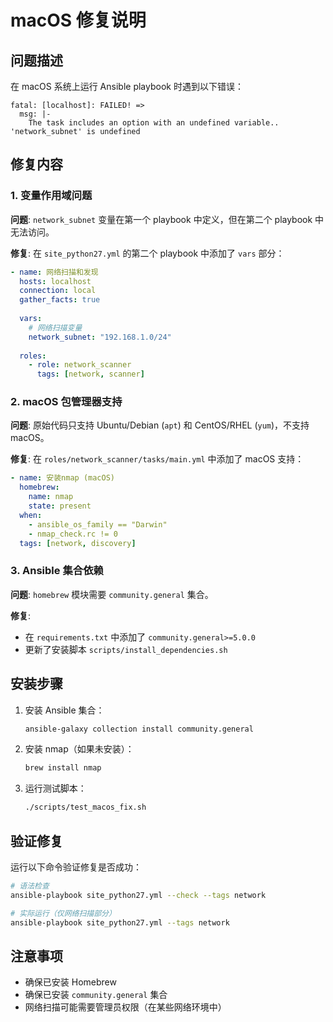# macOS 修复说明

## 问题描述

在 macOS 系统上运行 Ansible playbook 时遇到以下错误：

```
fatal: [localhost]: FAILED! => 
  msg: |-
    The task includes an option with an undefined variable.. 'network_subnet' is undefined
```

## 修复内容

### 1. 变量作用域问题

**问题**: `network_subnet` 变量在第一个 playbook 中定义，但在第二个 playbook 中无法访问。

**修复**: 在 `site_python27.yml` 的第二个 playbook 中添加了 `vars` 部分：

```yaml
- name: 网络扫描和发现
  hosts: localhost
  connection: local
  gather_facts: true
  
  vars:
    # 网络扫描变量
    network_subnet: "192.168.1.0/24"
  
  roles:
    - role: network_scanner
      tags: [network, scanner]
```

### 2. macOS 包管理器支持

**问题**: 原始代码只支持 Ubuntu/Debian (`apt`) 和 CentOS/RHEL (`yum`)，不支持 macOS。

**修复**: 在 `roles/network_scanner/tasks/main.yml` 中添加了 macOS 支持：

```yaml
- name: 安装nmap (macOS)
  homebrew:
    name: nmap
    state: present
  when: 
    - ansible_os_family == "Darwin"
    - nmap_check.rc != 0
  tags: [network, discovery]
```

### 3. Ansible 集合依赖

**问题**: `homebrew` 模块需要 `community.general` 集合。

**修复**: 
- 在 `requirements.txt` 中添加了 `community.general>=5.0.0`
- 更新了安装脚本 `scripts/install_dependencies.sh`

## 安装步骤

1. 安装 Ansible 集合：
   ```bash
   ansible-galaxy collection install community.general
   ```

2. 安装 nmap（如果未安装）：
   ```bash
   brew install nmap
   ```

3. 运行测试脚本：
   ```bash
   ./scripts/test_macos_fix.sh
   ```

## 验证修复

运行以下命令验证修复是否成功：

```bash
# 语法检查
ansible-playbook site_python27.yml --check --tags network

# 实际运行（仅网络扫描部分）
ansible-playbook site_python27.yml --tags network
```

## 注意事项

- 确保已安装 Homebrew
- 确保已安装 `community.general` 集合
- 网络扫描可能需要管理员权限（在某些网络环境中） 